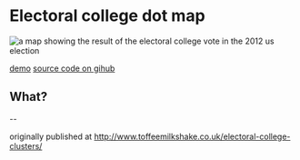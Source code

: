 # Electoral college dot map

![a  map showing the result of the electoral college vote in the 2012 us election](http://www.toffeemilkshake.co.uk/electoral-college-clusters/2012-results-dot-map-logo.png)

<a href="http://www.toffeemilkshake.co.uk/electoral-college-clusters/demo.html">demo</a> <a href="https://github.com/tomgp/electoral-college-clusters">source code on gihub</a>

## What?

--

originally published at http://www.toffeemilkshake.co.uk/electoral-college-clusters/
